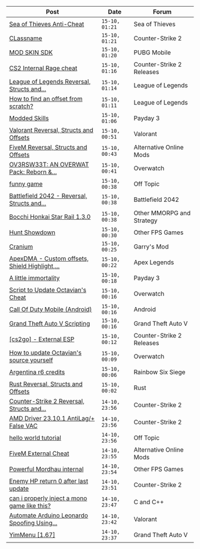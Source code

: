 |Post|Date|Forum|
|----|----|-----|
|[Sea of Thieves Anti-Cheat](https://www.unknowncheats.me/forum/sea-of-thieves/605903-sea-thieves-anti-cheat.html)|`15-10, 01:21`|Sea of Thieves|
|[CLassname](https://www.unknowncheats.me/forum/counter-strike-2-a/605677-classname.html)|`15-10, 01:21`|Counter-Strike 2|
|[MOD SKIN SDK](https://www.unknowncheats.me/forum/pubg-mobile/606080-mod-skin-sdk.html)|`15-10, 01:20`|PUBG Mobile|
|[CS2 Internal Rage cheat](https://www.unknowncheats.me/forum/counter-strike-2-releases/606166-cs2-internal-rage-cheat.html)|`15-10, 01:16`|Counter-Strike 2 Releases|
|[League of Legends Reversal, Structs and...](https://www.unknowncheats.me/forum/league-of-legends/310587-league-legends-reversal-structs-offsets.html)|`15-10, 01:14`|League of Legends|
|[How to find an offset from scratch?](https://www.unknowncheats.me/forum/league-of-legends/605977-offset-scratch.html)|`15-10, 01:11`|League of Legends|
|[Modded Skills](https://www.unknowncheats.me/forum/payday-3-a/605893-modded-skills.html)|`15-10, 01:06`|Payday 3|
|[Valorant Reversal, Structs and Offsets](https://www.unknowncheats.me/forum/valorant/385792-valorant-reversal-structs-offsets.html)|`15-10, 00:51`|Valorant|
|[FiveM Reversal, Structs and Offsets](https://www.unknowncheats.me/forum/alternative-online-mods/340232-fivem-reversal-structs-offsets.html)|`15-10, 00:43`|Alternative Online Mods|
|[OV3RSW33T: AN OVERWAT Pack: Reborn &...](https://www.unknowncheats.me/forum/overwatch/603412-ov3rsw33t-overwat-pack-reborn-recoded.html)|`15-10, 00:41`|Overwatch|
|[funny game](https://www.unknowncheats.me/forum/off-topic/606368-funny-game.html)|`15-10, 00:38`|Off Topic|
|[Battlefield 2042 - Reversal, Structs and...](https://www.unknowncheats.me/forum/battlefield-2042-a/467604-battlefield-2042-reversal-structs-offsets.html)|`15-10, 00:38`|Battlefield 2042|
|[Bocchi Honkai Star Rail 1.3.0](https://www.unknowncheats.me/forum/other-mmorpg-and-strategy/600073-bocchi-honkai-star-rail-1-3-0-a.html)|`15-10, 00:38`|Other MMORPG and Strategy|
|[Hunt Showdown](https://www.unknowncheats.me/forum/other-fps-games/350352-hunt-showdown.html)|`15-10, 00:30`|Other FPS Games|
|[Cranium](https://www.unknowncheats.me/forum/garry-s-mod/583114-cranium.html)|`15-10, 00:25`|Garry's Mod|
|[ApexDMA - Custom offsets, Shield Highlight,...](https://www.unknowncheats.me/forum/apex-legends/606367-apexdma-custom-offsets-shield-highlight-spectators.html)|`15-10, 00:22`|Apex Legends|
|[A little immortality](https://www.unknowncheats.me/forum/payday-3-a/606329-little-immortality.html)|`15-10, 00:18`|Payday 3|
|[Script to Update Octavian's Cheat](https://www.unknowncheats.me/forum/overwatch/606167-script-update-octavians-cheat.html)|`15-10, 00:16`|Overwatch|
|[Call Of Duty Mobile (Android)](https://www.unknowncheats.me/forum/android/606364-call-duty-mobile-android.html)|`15-10, 00:16`|Android|
|[Grand Theft Auto V Scripting](https://www.unknowncheats.me/forum/grand-theft-auto-v/144819-grand-theft-auto-scripting.html)|`15-10, 00:16`|Grand Theft Auto V|
|[\[cs2go\] - External ESP](https://www.unknowncheats.me/forum/counter-strike-2-releases/605464-cs2go-external-esp.html)|`15-10, 00:12`|Counter-Strike 2 Releases|
|[How to update Octavian's source yourself](https://www.unknowncheats.me/forum/overwatch/604200-update-octavians-source-yourself.html)|`15-10, 00:09`|Overwatch|
|[Argentina r6 credits](https://www.unknowncheats.me/forum/rainbow-six-siege/606363-argentina-r6-credits.html)|`15-10, 00:06`|Rainbow Six Siege|
|[Rust Reversal, Structs and Offsets](https://www.unknowncheats.me/forum/rust/164256-rust-reversal-structs-offsets.html)|`15-10, 00:02`|Rust|
|[Counter-Strike 2 Reversal, Structs and...](https://www.unknowncheats.me/forum/counter-strike-2-a/576077-counter-strike-2-reversal-structs-offsets.html)|`14-10, 23:56`|Counter-Strike 2|
|[AMD Driver 23.10.1 AntiLag/+ False VAC](https://www.unknowncheats.me/forum/counter-strike-2-a/606215-amd-driver-23-10-1-antilag-false-vac.html)|`14-10, 23:56`|Counter-Strike 2|
|[hello world tutorial](https://www.unknowncheats.me/forum/off-topic/604163-hello-world-tutorial.html)|`14-10, 23:56`|Off Topic|
|[FiveM External Cheat](https://www.unknowncheats.me/forum/alternative-online-mods/606221-fivem-external-cheat.html)|`14-10, 23:55`|Alternative Online Mods|
|[Powerful Mordhau internal](https://www.unknowncheats.me/forum/other-fps-games/592384-powerful-mordhau-internal.html)|`14-10, 23:54`|Other FPS Games|
|[Enemy HP return 0 after last update](https://www.unknowncheats.me/forum/counter-strike-2-a/606358-enemy-hp-return-0-update.html)|`14-10, 23:51`|Counter-Strike 2|
|[can i properly inject a mono game like this?](https://www.unknowncheats.me/forum/c-and-c-/606362-properly-inject-mono-game.html)|`14-10, 23:47`|C and C++|
|[Automate Arduino Leonardo Spoofing Using...](https://www.unknowncheats.me/forum/valorant/605509-automate-arduino-leonardo-spoofing-using-python.html)|`14-10, 23:42`|Valorant|
|[YimMenu \[1.67\]](https://www.unknowncheats.me/forum/grand-theft-auto-v/476972-yimmenu-1-67-a.html)|`14-10, 23:37`|Grand Theft Auto V|
